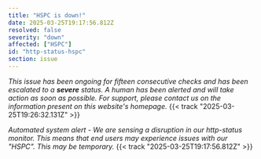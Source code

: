 ```yaml
---
title: "HSPC is down!"
date: 2025-03-25T19:17:56.812Z
resolved: false
severity: "down"
affected: ["HSPC"]
id: "http-status-hspc"
section: issue
---
```


*This issue has been ongoing for fifteen consecutive checks and has been escalated to a **severe** status. A human has been alerted and will take action as soon as possible. For support, please contact us on the information present on this website's homepage.* {{< track "2025-03-25T19:26:32.131Z" >}}

**Automated system alert* - We are sensing a disruption in our http-status monitor. This means that end users may experience issues with our "HSPC". This may be temporary.* {{< track "2025-03-25T19:17:56.812Z" >}}
